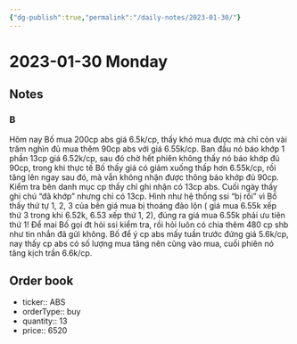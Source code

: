 ```yaml
---
{"dg-publish":true,"permalink":"/daily-notes/2023-01-30/"}
---
```


# 2023-01-30 Monday

## Notes

### B

Hôm nay Bố mua 200cp abs giá 6.5k/cp, thấy khó mua được mà chỉ còn vài trăm nghìn đủ mua thêm 90cp abs với giá 6.55k/cp. Ban đầu nó báo khớp 1 phần 13cp giá 6.52k/cp, sau đó chờ hết phiên không thấy nó báo khớp đủ 90cp, trong khi thực tế Bố thấy giá có giảm xuống thấp hơn 6.55k/cp, rồi tăng lên ngay sau đó, mà vẫn không nhận được thông báo khớp đủ 90cp. Kiểm tra bên danh mục cp thấy chỉ ghi nhận có 13cp abs. Cuối ngày thấy ghi chú “đã khớp” nhưng chỉ có 13cp. Hình như hệ thống ssi “bị rối” vì Bố thấy thứ tự 1, 2, 3 của bên giá mua bị thoáng đảo lộn ( giá mua 6.55k xếp thứ 3 trong khi 6.52k, 6.53 xếp thứ 1, 2), đúng ra giá mua 6.55k phải ưu tiên thứ 1! Để mai Bố gọi đt hỏi ssi kiểm tra, rồi hỏi luôn có chia thêm 480 cp shb như tin nhắn đã gửi không.
Bố để ý cp abs mấy tuần trước đứng giá 5.6k/cp, nay thấy cp abs có số lượng mua tăng nên cũng vào mua, cuối phiên nó tăng kịch trần 6.6k/cp.

## Order book

- ticker:: ABS
- orderType:: buy
- quantity:: 13
- price:: 6520
